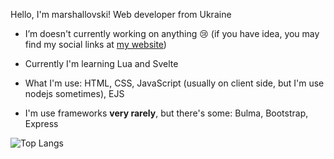 Hello, I'm marshallovski!
Web developer from Ukraine

   * I’m doesn't currently working on anything 😢 (if you have idea, you may find my social links at <a href="https://m4r5ha11.com">my website</a>)

   * Currently I'm learning Lua and Svelte

   * What I'm use: HTML, CSS, JavaScript (usually on client side, but I'm use nodejs sometimes), EJS
   
   * I'm use frameworks **very rarely**, but there's some: Bulma, Bootstrap, Express
   

![Top Langs](https://github-readme-stats.vercel.app/api/top-langs/?username=marshallovski&layout=compact&theme=dark&count_private=false)

